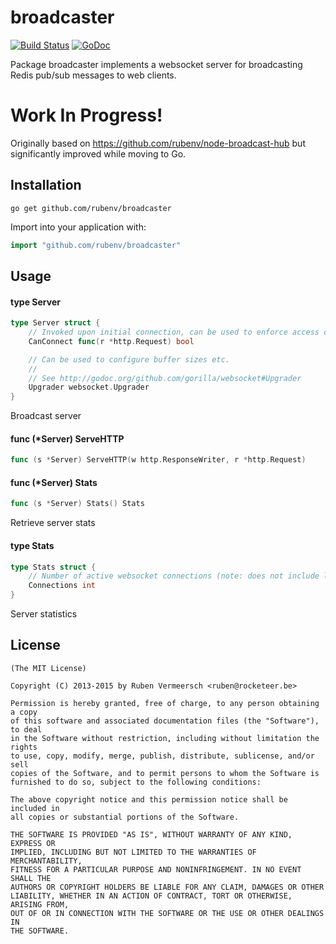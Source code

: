 # broadcaster

[![Build Status](https://travis-ci.org/rubenv/broadcaster.svg?branch=master)](https://travis-ci.org/rubenv/broadcaster) [![GoDoc](https://godoc.org/github.com/rubenv/broadcaster?status.png)](https://godoc.org/github.com/rubenv/broadcaster)

Package broadcaster implements a websocket server for broadcasting Redis pub/sub
messages to web clients.

# Work In Progress!

Originally based on https://github.com/rubenv/node-broadcast-hub but
significantly improved while moving to Go.

## Installation
```
go get github.com/rubenv/broadcaster
```

Import into your application with:

```go
import "github.com/rubenv/broadcaster"
```

## Usage

#### type Server

```go
type Server struct {
	// Invoked upon initial connection, can be used to enforce access control.
	CanConnect func(r *http.Request) bool

	// Can be used to configure buffer sizes etc.
	//
	// See http://godoc.org/github.com/gorilla/websocket#Upgrader
	Upgrader websocket.Upgrader
}
```

Broadcast server

#### func (*Server) ServeHTTP

```go
func (s *Server) ServeHTTP(w http.ResponseWriter, r *http.Request)
```

#### func (*Server) Stats

```go
func (s *Server) Stats() Stats
```
Retrieve server stats

#### type Stats

```go
type Stats struct {
	// Number of active websocket connections (note: does not include long-polling connections)
	Connections int
}
```

Server statistics

## License

    (The MIT License)

    Copyright (C) 2013-2015 by Ruben Vermeersch <ruben@rocketeer.be>

    Permission is hereby granted, free of charge, to any person obtaining a copy
    of this software and associated documentation files (the "Software"), to deal
    in the Software without restriction, including without limitation the rights
    to use, copy, modify, merge, publish, distribute, sublicense, and/or sell
    copies of the Software, and to permit persons to whom the Software is
    furnished to do so, subject to the following conditions:

    The above copyright notice and this permission notice shall be included in
    all copies or substantial portions of the Software.

    THE SOFTWARE IS PROVIDED "AS IS", WITHOUT WARRANTY OF ANY KIND, EXPRESS OR
    IMPLIED, INCLUDING BUT NOT LIMITED TO THE WARRANTIES OF MERCHANTABILITY,
    FITNESS FOR A PARTICULAR PURPOSE AND NONINFRINGEMENT. IN NO EVENT SHALL THE
    AUTHORS OR COPYRIGHT HOLDERS BE LIABLE FOR ANY CLAIM, DAMAGES OR OTHER
    LIABILITY, WHETHER IN AN ACTION OF CONTRACT, TORT OR OTHERWISE, ARISING FROM,
    OUT OF OR IN CONNECTION WITH THE SOFTWARE OR THE USE OR OTHER DEALINGS IN
    THE SOFTWARE.
